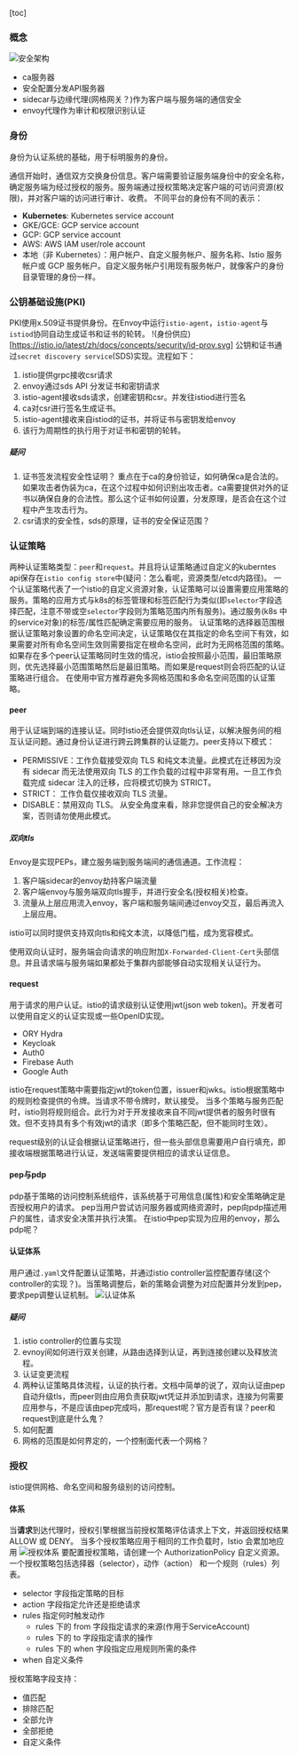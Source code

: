 [toc]

### 概念

![安全架构](https://istio.io/latest/zh/docs/concepts/security/arch-sec.svg)

* ca服务器
* 安全配置分发API服务器
* sidecar与边缘代理(网格网关？)作为客户端与服务端的通信安全
* envoy代理作为审计和权限识别认证

### 身份
身份为认证系统的基础，用于标明服务的身份。

通信开始时，通信双方交换身份信息。客户端需要验证服务端身份中的安全名称，确定服务端为经过授权的服务。服务端通过授权策略决定客户端的可访问资源(权限)，并对客户端的访问进行审计、收费。
不同平台的身份有不同的表示：
* **Kubernetes**: Kubernetes service account
* GKE/GCE: GCP service account
* GCP: GCP service account
* AWS: AWS IAM user/role account
* 本地（非 Kubernetes）：用户帐户、自定义服务帐户、服务名称、Istio 服务帐户或 GCP 服务帐户。自定义服务帐户引用现有服务帐户，就像客户的身份目录管理的身份一样。

### 公钥基础设施(PKI)
PKI使用x.509证书提供身份。在Envoy中运行`istio-agent`，`istio-agent`与`istiod`协同自动生成证书和证书的轮转。
!(身份供应)[https://istio.io/latest/zh/docs/concepts/security/id-prov.svg]
公钥和证书通过`secret discovery service`(SDS)实现。流程如下：
1. istio提供grpc接收csr请求
2. envoy通过sds API 分发证书和密钥请求
3. istio-agent接收sds请求，创建密钥和csr。并发往istiod进行签名
4. ca对csr进行签名生成证书。
5. istio-agent接收来自istiod的证书，并将证书与密钥发给envoy
6. 该行为周期性的执行用于对证书和密钥的轮转。


##### 疑问
1. 证书签发流程安全性证明？
重点在于ca的身份验证，如何确保ca是合法的。如果攻击者伪装为ca，在这个过程中如何识别出攻击者。ca需要提供对外的证书以确保自身的合法性。那么这个证书如何设置，分发原理，是否会在这个过程中产生攻击行为。
2. csr请求的安全性，sds的原理，证书的安全保证范围？

### 认证策略
两种认证策略类型：`peer`和`request`。并且将认证策略通过自定义的kuberntes api保存在`istio config store`中(疑问：怎么看呢，资源类型/etcd内路径)。
一个认证策略代表了一个istio的自定义资源对象，认证策略可以设置需要应用策略的服务。策略的应用方式与k8s的标签管理和标签匹配行为类似(即`selector`字段选择匹配，注意不带或空`selector`字段则为策略范围内所有服务)。通过服务(k8s 中的service对象)的标签/属性匹配确定需要应用的服务。
认证策略的选择器范围根据认证策略对象设置的命名空间决定，认证策略仅在其指定的命名空间下有效，如果需要对所有命名空间生效则需要指定在根命名空间，此时为无网格范围的策略。
如果存在多个peer认证策略同时生效的情况，istio会按照最小范围，最旧策略原则，优先选择最小范围策略然后是最旧策略。而如果是request则会将匹配的认证策略进行组合。
在使用中官方推荐避免多网格范围和多命名空间范围的认证策略。


#### peer
用于认证端到端的连接认证。同时istio还会提供双向tls认证，以解决服务间的相互认证问题。通过身份认证进行跨云跨集群的认证能力。peer支持以下模式：
* PERMISSIVE：工作负载接受双向 TLS 和纯文本流量。此模式在迁移因为没有 sidecar 而无法使用双向 TLS 的工作负载的过程中非常有用。一旦工作负载完成 sidecar 注入的迁移，应将模式切换为 STRICT。
* STRICT： 工作负载仅接收双向 TLS 流量。
* DISABLE：禁用双向 TLS。 从安全角度来看，除非您提供自己的安全解决方案，否则请勿使用此模式。

##### 双向tls
Envoy是实现PEPs，建立服务端到服务端间的通信通道。工作流程：
1. 客户端sidecar的envoy劫持客户端流量
2. 客户端envoy与服务端双向tls握手，并进行安全名(授权相关)检查。
3. 流量从上层应用流入envoy，客户端和服务端间通过envoy交互，最后再流入上层应用。

istio可以同时提供支持双向tls和纯文本流，以降低门槛，成为宽容模式。

使用双向认证时，服务端会向请求的响应附加`X-Forwarded-Client-Cert`头部信息。并且请求端与服务端如果都处于集群内部能够自动实现相关认证行为。

#### request
用于请求的用户认证。istio的请求级别认证使用jwt(json web token)。开发者可以使用自定义的认证实现或一些OpenID实现。
* ORY Hydra
* Keycloak
* Auth0
* Firebase Auth
* Google Auth

istio在request策略中需要指定jwt的token位置，issuer和jwks。istio根据策略中的规则检查提供的令牌。当请求不带令牌时，默认接受。
当多个策略与服务匹配时，istio则将规则组合。此行为对于开发接收来自不同jwt提供者的服务时很有效。但不支持具有多个有效jwt的请求（即多个策略匹配，但不能同时生效）。

request级别的认证会根据认证策略进行，但一些头部信息需要用户自行填充，即接收端根据策略进行认证，发送端需要提供相应的请求认证信息。

#### pep与pdp
pdp基于策略的访问控制系统组件，该系统基于可用信息(属性)和安全策略确定是否授权用户的请求。
pep当用户尝试访问服务器或网络资源时，pep向pdp描述用户的属性，请求安全决策并执行决策。
在istio中pep实现为应用的envoy，那么pdp呢？


#### 认证体系
用户通过`.yaml`文件配置认证策略，并通过istio controller监控配置存储(这个controller的实现？)。当策略调整后，新的策略会调整为对应配置并分发到pep，要求pep调整认证机制。
![认证体系](https://istio.io/latest/zh/docs/concepts/security/authn.svg)

##### 疑问
1. istio controller的位置与实现
2. evnoy间如何进行双关创建，从路由选择到认证，再到连接创建以及释放流程。
3. 认证变更流程
4. 两种认证策略具体流程，认证的执行者。文档中简单的说了，双向认证由pep自动升级tls，而peer则由应用负责获取jwt凭证并添加到请求，连接为何需要应用参与，不是应该由pep完成吗，那request呢？官方是否有误？peer和request到底是什么鬼？
5. 如何配置
6. 网格的范围是如何界定的，一个控制面代表一个网格？

### 授权
istio提供网格、命名空间和服务级别的访问控制。

#### 体系
当**请求**到达代理时，授权引擎根据当前授权策略评估请求上下文，并返回授权结果 ALLOW 或 DENY。 当多个授权策略应用于相同的工作负载时，Istio 会累加地应用
![授权体系](https://istio.io/latest/zh/docs/concepts/security/authz.svg)
要配置授权策略，请创建一个 AuthorizationPolicy 自定义资源。 一个授权策略包括选择器（selector），动作（action） 和一个规则（rules）列表。
* selector 字段指定策略的目标
* action 字段指定允许还是拒绝请求
* rules 指定何时触发动作
    * rules 下的 from 字段指定请求的来源(作用于ServiceAccount)
    * rules 下的 to 字段指定请求的操作
    * rules 下的 when 字段指定应用规则所需的条件
* when 自定义条件

授权策略字段支持：
* 值匹配
* 排除匹配
* 全部允许
* 全部拒绝
* 自定义条件
